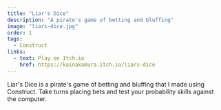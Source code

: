 ```yaml
---
title: "Liar's Dice"
description: "A pirate's game of betting and bluffing"
image: "liars-dice.jpg"
order: 1
tags:
  - Construct
links:
  - text: Play on Itch.io
    href: https://kainakamura.itch.io/liars-dice
---
```


Liar's Dice is a pirate's game of betting and bluffing that I made using Construct. Take turns placing bets and test your probability skills against the computer.
